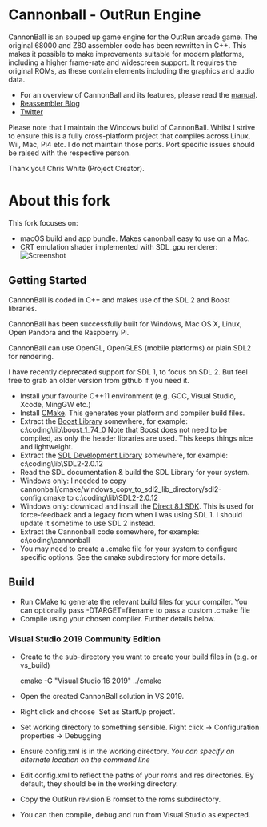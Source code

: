 Cannonball - OutRun Engine
==========================

CannonBall is an souped up game engine for the OutRun arcade game. The original 68000 and Z80 assembler code has been rewritten in C++. This makes it possible to make improvements suitable for modern platforms, including a higher frame-rate and widescreen support. It requires the original ROMs, as these contain elements including the graphics and audio data. 

* For an overview of CannonBall and its features, please read the [manual](https://github.com/djyt/cannonball/wiki).
* [Reassembler Blog](http://reassembler.blogspot.co.uk/)
* [Twitter](https://twitter.com/djyt)

Please note that I  maintain the Windows build of CannonBall. Whilst I strive to ensure this is a fully cross-platform project that compiles across Linux, Wii, Mac, Pi4 etc. I do not maintain those ports. Port specific issues should be raised with the respective person. 

Thank you! 
Chris White (Project Creator). 

About this fork
==========================
This fork focuses on:
* macOS build and app bundle. Makes canonball easy to use on a Mac.
* CRT emulation shader implemented with SDL_gpu renderer:
![Screenshot](https://raw.github.com/bni/cannonball/master/screenshot.png)

Getting Started
---------------

CannonBall is coded in C++ and makes use of the SDL 2 and Boost libraries. 

CannonBall has been successfully built for Windows, Mac OS X, Linux, Open Pandora and the Raspberry Pi.

CannonBall can use OpenGL, OpenGLES (mobile platforms) or plain SDL2 for rendering. 

I have recently deprecated support for SDL 1, to focus on SDL 2. But feel free to grab an older version from github if you need it. 

* Install your favourite C++11 environment (e.g. GCC, Visual Studio, Xcode, MingGW etc.)
* Install [CMake](http://www.cmake.org/). This generates your platform and compiler build files. 
* Extract the [Boost Library](http://www.boost.org/) somewhere, for example: c:\coding\lib\boost_1_74_0  Note that Boost does not need to be compiled, as only the header libraries are used. This keeps things nice and lightweight.
* Extract the [SDL Development Library](https://www.libsdl.org/download-2.0.php) somewhere, for example: c:\coding\lib\SDL2-2.0.12
* Read the SDL documentation & build the SDL Library for your system.
* Windows only: I needed to copy cannonball/cmake/windows_copy_to_sdl2_lib_directory/sdl2-config.cmake to c:\coding\lib\SDL2-2.0.12
* Windows only: download and install the [Direct 8.1 SDK](https://archive.org/details/dx81sdk_full). This is used for force-feedback and a legacy from when I was using SDL 1. I should update it sometime to use SDL 2 instead. 
* Extract the Cannonball code somewhere, for example: c:\coding\cannonball
* You may need to create a .cmake file for your system to configure specific options. See the cmake subdirectory for more details.

Build
-----

* Run CMake to generate the relevant build files for your compiler. You can optionally pass -DTARGET=filename to pass a custom .cmake file
* Compile using your chosen compiler. Further details below.

### Visual Studio 2019 Community Edition

* Create to the sub-directory you want to create your build files in (e.g. or vs_build)

    cmake -G "Visual Studio 16 2019" ../cmake

* Open the created CannonBall solution in VS 2019. 
* Right click and choose 'Set as StartUp project'. 
* Set working directory to something sensible. Right click -> Configuration properties -> Debugging
* Ensure config.xml is in the working directory. _You can specify an alternate location on the command line_
* Edit config.xml to reflect the paths of your roms and res directories. By default, they should be in the working directory.
* Copy the OutRun revision B romset to the roms subdirectory. 
* You can then compile, debug and run from Visual Studio as expected.

